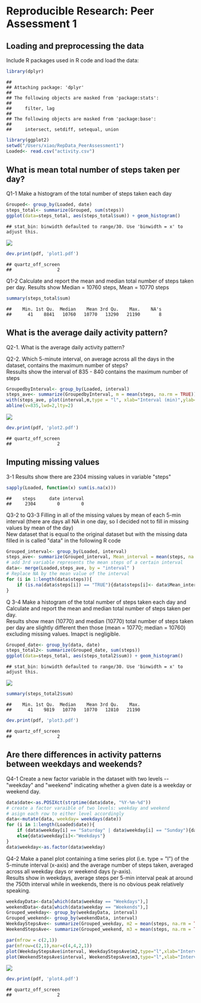 # Reproducible Research: Peer Assessment 1


## Loading and preprocessing the data
Include R packages used in R code and load the data:

```r
library(dplyr)
```

```
## 
## Attaching package: 'dplyr'
## 
## The following objects are masked from 'package:stats':
## 
##     filter, lag
## 
## The following objects are masked from 'package:base':
## 
##     intersect, setdiff, setequal, union
```

```r
library(ggplot2)
setwd("/Users/xiao/RepData_PeerAssessment1")
Loaded<- read.csv("activity.csv")
```


## What is mean total number of steps taken per day?
Q1-1 Make a histogram of the total number of steps taken each day

```r
Grouped<- group_by(Loaded, date)
steps_total<- summarize(Grouped, sum(steps))
ggplot(data=steps_total, aes(steps_total$sum)) + geom_histogram()
```

```
## stat_bin: binwidth defaulted to range/30. Use 'binwidth = x' to adjust this.
```

![](PA1_template_files/figure-html/unnamed-chunk-2-1.png) 

```r
dev.print(pdf, 'plot1.pdf')
```

```
## quartz_off_screen 
##                 2
```
   
Q1-2 Calculate and report the mean and median total number of steps taken per day. Results show Median = 10760 steps, Mean = 10770 steps

```r
summary(steps_total$sum)
```

```
##    Min. 1st Qu.  Median    Mean 3rd Qu.    Max.    NA's 
##      41    8841   10760   10770   13290   21190       8
```


## What is the average daily activity pattern?

Q2-1. What is the average daily activity pattern?
      
Q2-2. Which 5-minute interval, on average across all the days in the dataset, contains the maximum number of steps?    
Ressults show the interval of 835 - 840 contains the maximum number of steps


```r
GroupedbyInterval<- group_by(Loaded, interval)
steps_ave<- summarize(GroupedbyInterval, m = mean(steps, na.rm = TRUE))
with(steps_ave, plot(interval,m,type = "l", xlab="Interval (min)",ylab="Average number of steps"))
abline(v=835,lwd=2,lty=2)
```

![](PA1_template_files/figure-html/unnamed-chunk-4-1.png) 

```r
dev.print(pdf, 'plot2.pdf')
```

```
## quartz_off_screen 
##                 2
```

## Imputing missing values

3-1 Results show there are 2304 missing values in variable "steps"

```r
sapply(Loaded, function(x) sum(is.na(x))) 
```

```
##    steps     date interval 
##     2304        0        0
```

Q3-2 to Q3-3 Filling in all of the missing values by mean of each 5-min interval
(there are days all NA in one day, so I decided not to fill in missing values by mean of the day)   
New dataset that is equal to the original dataset but with the missing data filled in is called "data" in the following R code

```r
Grouped_interval<- group_by(Loaded, interval)
steps_ave<- summarize(Grouped_interval, Mean_interval = mean(steps, na.rm = TRUE))
# add 3rd variable represents the mean steps of a certain interval
data<- merge(Loaded,steps_ave, by = "interval" )
# Replace NA by the mean value of the interval
for (i in 1:length(data$steps)){
    if (is.na(data$steps[i]) == "TRUE"){data$steps[i]<- data$Mean_interval[i] }
}
```
Q 3-4 Make a histogram of the total number of steps taken each day and Calculate and report the mean and median total number of steps taken per day.    
Results show mean (10770) and median (10770) total number of steps taken per day are slightly different then those (mean = 10770; median = 10760) excluding missing values. Imapct is negligible. 

```r
Grouped_date<- group_by(data, date)
steps_total2<- summarize(Grouped_date, sum(steps))
ggplot(data=steps_total, aes(steps_total2$sum)) + geom_histogram()
```

```
## stat_bin: binwidth defaulted to range/30. Use 'binwidth = x' to adjust this.
```

![](PA1_template_files/figure-html/unnamed-chunk-7-1.png) 

```r
summary(steps_total2$sum)
```

```
##    Min. 1st Qu.  Median    Mean 3rd Qu.    Max. 
##      41    9819   10770   10770   12810   21190
```

```r
dev.print(pdf, 'plot3.pdf')
```

```
## quartz_off_screen 
##                 2
```


## Are there differences in activity patterns between weekdays and weekends?

Q4-1 Create a new factor variable in the dataset with two levels -- "weekday" and "weekend" indicating whether a given date is a weekday or weekend day.

```r
data$date<-as.POSIXct(strptime(data$date, "%Y-%m-%d"))
# create a factor varaible of two levels: weekday and weekend
# asign each row to either level accordingly 
data<-mutate(data, weekday= weekdays(date))
for (i in 1:length(Loaded$date)){
    if (data$weekday[i] == "Saturday" | data$weekday[i] == "Sunday"){data$weekday[i]<-"Weekends"}
    else{data$weekday[i]<-"Weekdays"}
}
data$weekday<-as.factor(data$weekday)
```
Q4-2 Make a panel plot containing a time series plot (i.e. type = "l") of the 5-minute interval (x-axis) and the average number of steps taken, averaged across all weekday days or weekend days (y-axis).   
Results show in weekdays, average steps per 5-min interval peak at around the 750th  interval while in weekends, there is no obvious peak relatively speaking. 

```r
weekdayData<-data[which(data$weekday == "Weekdays"),]
weekendData<-data[which(data$weekday == "Weekends"),]
Grouped_weekday<- group_by(weekdayData, interval)
Grouped_weekend<- group_by(weekendData, interval)
WeekdayStepsAve<- summarize(Grouped_weekday, m2 = mean(steps, na.rm = TRUE))
WeekendStepsAve<- summarize(Grouped_weekend, m3 = mean(steps, na.rm = TRUE))

par(mfrow = c(2,1))
par(mfrow=c(2,1),mar=c(4,4,2,1))
plot(WeekdayStepsAve$interval, WeekdayStepsAve$m2,type="l",xlab="Interval (min)",ylab="Average steps",main ="Weekday")
plot(WeekendStepsAve$interval, WeekendStepsAve$m3,type="l",xlab="Interval (min)",ylab="Average steps", main = "Weekend")
```

![](PA1_template_files/figure-html/unnamed-chunk-9-1.png) 

```r
dev.print(pdf, 'plot4.pdf')
```

```
## quartz_off_screen 
##                 2
```

